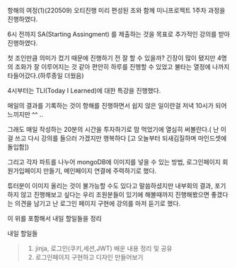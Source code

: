 항해의 여정(1)(220509)
오티진행 미리 편성된 조와 함께 미니프로젝트 1주차 과정을 진행하였다.

6시 전까지 SA(Starting Assingment) 를 제출하는 것을 목표로 추가적인 강의를 받아 진행하였다.

첫 조인만큼 의미가 컸기 때문에 진행하기 전 잘 할 수 있을까? 긴장이 많이 됐지만 4명의 조화가 잘 이루어지는 것 같아 편안히 하루를 진행할 수 있었고 불타는 열정에 나까지 타들어갔다.(하루종일 더웠음)

4시부터는 TLI(Today I Learned)에 대한 특강을 진행했다.

매일의 결과를 기록하는 것이 항해를 진행하면서 쉽지 않은 일이란걸 저녁 10시가 되어 느끼지만 ^^ ..

그래도 매일 작성하는 20분의 시간을 투자하기로 맘 먹었기에 열심히 써볼란다.( 난 이걸 쓰고 다시 강의를 들으러 가겠지만 행복하다 [고 오늘부터 되새김질하며 마인드셋에 돌입함])

그리고 각자 파트를 나누어 mongoDB에 이미지를 넣을 수 있는 방법, 로그인페이지 회원가입페이지 만들기, 메인페이지 연결에 주력하기로 했다.

튜터분이 이미지 올리는 것이 불가능할 수도 있다고 말씀하셨지만 내부회의 결과, 포기하지 않고 진행해보고 싶다는 우리 조원분들이 있기에 해볼때까지 진행해봤으면 좋겠다는 의견을 남기고 난 로그인 페이지 구현에 강의를 마저 듣기로 했다.

이 위를 포함해서 내일 할일들을 정리

내일 할일들

> 1. jinja, 로그인(쿠키,세션,JWT) 배운 내용 정리 및 공유
> 2. 로그인페이지 구현하고 디자인 만들어보기
